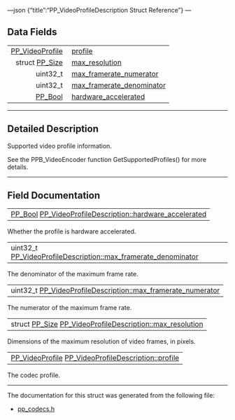 —json {“title”:“PP\_VideoProfileDescription Struct Reference”} —

Data Fields
-----------

<table><tbody><tr class="odd"><td style="text-align: right;"><a href="/docs/native-client/pepper_beta/c/group___enums#ga4d50d27186f68b2de578e82162206fea" class="el">PP_VideoProfile</a> </td><td><a href="/docs/native-client/pepper_beta/c/struct_p_p___video_profile_description#aa4cf8bf248f49de606d5bda97c5b4ae1" class="el">profile</a></td></tr><tr class="even"><td style="text-align: right;">struct <a href="/docs/native-client/pepper_beta/c/struct_p_p___size/" class="el">PP_Size</a> </td><td><a href="/docs/native-client/pepper_beta/c/struct_p_p___video_profile_description#aa53694c107dc67256986b95e62ca13a2" class="el">max_resolution</a></td></tr><tr class="odd"><td style="text-align: right;">uint32_t </td><td><a href="/docs/native-client/pepper_beta/c/struct_p_p___video_profile_description#a21f8d2e8f5b995afb27edd43667f3eed" class="el">max_framerate_numerator</a></td></tr><tr class="even"><td style="text-align: right;">uint32_t </td><td><a href="/docs/native-client/pepper_beta/c/struct_p_p___video_profile_description#aa4b5113713acbb32d92145ac9f3a925f" class="el">max_framerate_denominator</a></td></tr><tr class="odd"><td style="text-align: right;"><a href="/docs/native-client/pepper_beta/c/group___enums#ga4f272d99be14aacafe08dfd4ef830918" class="el">PP_Bool</a> </td><td><a href="/docs/native-client/pepper_beta/c/struct_p_p___video_profile_description#a10da7a8d059171fcf5bd907a6d9c0e60" class="el">hardware_accelerated</a></td></tr></tbody></table>

------------------------------------------------------------------------

<span id="details" class="anchor" style="margin: 0;"></span>

Detailed Description
--------------------

Supported video profile information.

See the PPB\_VideoEncoder function GetSupportedProfiles() for more details.

------------------------------------------------------------------------

Field Documentation
-------------------

<span id="a10da7a8d059171fcf5bd907a6d9c0e60" class="anchor" style="margin: 0;"></span>

<table><tbody><tr class="odd"><td><a href="/docs/native-client/pepper_beta/c/group___enums#ga4f272d99be14aacafe08dfd4ef830918" class="el">PP_Bool</a> <a href="/docs/native-client/pepper_beta/c/struct_p_p___video_profile_description#a10da7a8d059171fcf5bd907a6d9c0e60" class="el">PP_VideoProfileDescription::hardware_accelerated</a></td></tr></tbody></table>

Whether the profile is hardware accelerated.

<span id="aa4b5113713acbb32d92145ac9f3a925f" class="anchor" style="margin: 0;"></span>

<table><tbody><tr class="odd"><td>uint32_t <a href="/docs/native-client/pepper_beta/c/struct_p_p___video_profile_description#aa4b5113713acbb32d92145ac9f3a925f" class="el">PP_VideoProfileDescription::max_framerate_denominator</a></td></tr></tbody></table>

The denominator of the maximum frame rate.

<span id="a21f8d2e8f5b995afb27edd43667f3eed" class="anchor" style="margin: 0;"></span>

<table><tbody><tr class="odd"><td>uint32_t <a href="/docs/native-client/pepper_beta/c/struct_p_p___video_profile_description#a21f8d2e8f5b995afb27edd43667f3eed" class="el">PP_VideoProfileDescription::max_framerate_numerator</a></td></tr></tbody></table>

The numerator of the maximum frame rate.

<span id="aa53694c107dc67256986b95e62ca13a2" class="anchor" style="margin: 0;"></span>

<table><tbody><tr class="odd"><td>struct <a href="/docs/native-client/pepper_beta/c/struct_p_p___size/" class="el">PP_Size</a> <a href="/docs/native-client/pepper_beta/c/struct_p_p___video_profile_description#aa53694c107dc67256986b95e62ca13a2" class="el">PP_VideoProfileDescription::max_resolution</a></td></tr></tbody></table>

Dimensions of the maximum resolution of video frames, in pixels.

<span id="aa4cf8bf248f49de606d5bda97c5b4ae1" class="anchor" style="margin: 0;"></span>

<table><tbody><tr class="odd"><td><a href="/docs/native-client/pepper_beta/c/group___enums#ga4d50d27186f68b2de578e82162206fea" class="el">PP_VideoProfile</a> <a href="/docs/native-client/pepper_beta/c/struct_p_p___video_profile_description#aa4cf8bf248f49de606d5bda97c5b4ae1" class="el">PP_VideoProfileDescription::profile</a></td></tr></tbody></table>

The codec profile.

------------------------------------------------------------------------

The documentation for this struct was generated from the following file:

-   <a href="/docs/native-client/pepper_beta/c/pp__codecs_8h/" class="el">pp_codecs.h</a>
